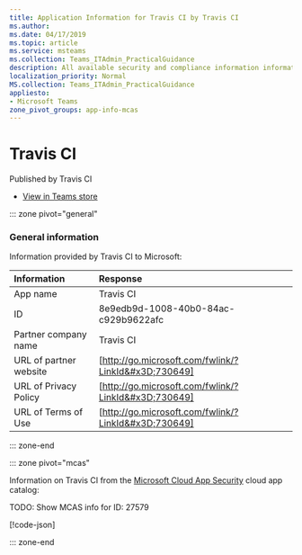 ```yaml
---
title: Application Information for Travis CI by Travis CI
ms.author: 
ms.date: 04/17/2019
ms.topic: article
ms.service: msteams
ms.collection: Teams_ITAdmin_PracticalGuidance
description: All available security and compliance information information for Travis CI, its data handling policies, its Microsoft Cloud App Security app catalog information, and security/compliance information in the CSA STAR registry.
localization_priority: Normal
MS.collection: Teams_ITAdmin_PracticalGuidance
appliesto:
- Microsoft Teams
zone_pivot_groups: app-info-mcas
---
```

# Travis CI

Published by Travis CI
* <a href="https://teams.microsoft.com/l/app/8e9edb9d-1008-40b0-84ac-c929b9622afc" target="_blank">View in Teams store</a>

::: zone pivot="general"

### General information

Information provided by Travis CI to Microsoft:

| **Information** | **Response** |
|:----------------|:-------------|
| App name | Travis CI |
| ID | 8e9edb9d-1008-40b0-84ac-c929b9622afc |
| Partner company name | Travis CI |
| URL of partner website | [http://go.microsoft.com/fwlink/?LinkId&#x3D;730649] |
| URL of Privacy Policy | [http://go.microsoft.com/fwlink/?LinkId&#x3D;730649] |
| URL of Terms of Use | [http://go.microsoft.com/fwlink/?LinkId&#x3D;730649] |

::: zone-end


::: zone pivot="mcas"

Information on Travis CI from the [Microsoft Cloud App Security](https://www.microsoft.com/en-us/enterprise-mobility-security/cloud-app-security) cloud app catalog:

TODO: Show MCAS info for ID: 27579

[!code-json[](./json/27579.json)]

::: zone-end

